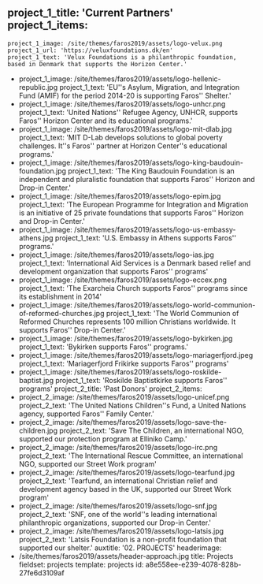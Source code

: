 project_1_title: 'Current Partners'
project_1_items:
  -
    project_1_image: /site/themes/faros2019/assets/logo-velux.png
    project_1_url: 'https://veluxfoundations.dk/en'
    project_1_text: 'Velux Foundations is a philanthropic foundation, based in Denmark that supports the Horizon Center.'
  -
    project_1_image: /site/themes/faros2019/assets/logo-hellenic-republic.jpg
    project_1_text: 'EU''s Asylum, Migration, and Integration Fund (AMIF) for the period 2014-20 is supporting Faros'' Shelter.'
  -
    project_1_image: /site/themes/faros2019/assets/logo-unhcr.png
    project_1_text: 'United Nations'' Refugee Agency, UNHCR, supports Faros'' Horizon Center and its educational programs.'
  -
    project_1_image: /site/themes/faros2019/assets/logo-mit-dlab.jpg
    project_1_text: 'MIT D-Lab develops solutions to global poverty challenges. It''s Faros'' partner at Horizon Center''s educational programs.'
  -
    project_1_image: /site/themes/faros2019/assets/logo-king-baudouin-foundation.jpg
    project_1_text: 'The King Baudouin Foundation is an independent and pluralistic foundation that supports Faros'' Horizon and Drop-in Center.'
  -
    project_1_image: /site/themes/faros2019/assets/logo-epim.jpg
    project_1_text: 'The European Programme for Integration and Migration is an initiative of 25 private foundations that supports Faros'' Horizon and Drop-in Center.'
  -
    project_1_image: /site/themes/faros2019/assets/logo-us-embassy-athens.jpg
    project_1_text: 'U.S. Embassy in Athens supports Faros'' programs.'
  -
    project_1_image: /site/themes/faros2019/assets/logo-ias.jpg
    project_1_text: 'International Aid Services is a Denmark based relief and development organization that supports Faros'' programs'
  -
    project_1_image: /site/themes/faros2019/assets/logo-eccex.png
    project_1_text: 'The Exarcheia Church supports Faros'' programs since its establishment in 2014'
  -
    project_1_image: /site/themes/faros2019/assets/logo-world-communion-of-reformed-churches.jpg
    project_1_text: 'The World Communion of Reformed Churches represents 100 million Christians worldwide. It supports Faros'' Drop-in Center.'
  -
    project_1_image: /site/themes/faros2019/assets/logo-bykirken.jpg
    project_1_text: 'Bykirken supports Faros'' programs.'
  -
    project_1_image: /site/themes/faros2019/assets/logo-mariagerfjord.jpeg
    project_1_text: 'Mariagerfjord Frikirke supports Faros'' programs'
  -
    project_1_image: /site/themes/faros2019/assets/logo-roskilde-baptist.jpg
    project_1_text: 'Roskilde Baptistkirke supports Faros'' programs'
project_2_title: 'Past Donors'
project_2_items:
  -
    project_2_image: /site/themes/faros2019/assets/logo-unicef.png
    project_2_text: 'The United Nations Children''s Fund, a United Nations agency, supported Faros'' Family Center.'
  -
    project_2_image: /site/themes/faros2019/assets/logo-save-the-children.jpg
    project_2_text: 'Save The Children, an international NGO, supported our protection program at Elliniko Camp.'
  -
    project_2_image: /site/themes/faros2019/assets/logo-irc.png
    project_2_text: 'The International Rescue Committee, an international NGO, supported our Street Work program'
  -
    project_2_image: /site/themes/faros2019/assets/logo-tearfund.jpg
    project_2_text: 'Tearfund, an international Christian relief and development agency based in the UK, supported our Street Work program'
  -
    project_2_image: /site/themes/faros2019/assets/logo-snf.jpg
    project_2_text: 'SNF, one of the world''s leading international philanthropic organizations, supported our Drop-in Center.'
  -
    project_2_image: /site/themes/faros2019/assets/logo-latsis.jpg
    project_2_text: 'Latsis Foundation is a non-profit foundation that supported our shelter.'
auxtitle: '02. PROJECTS'
headerimage:
  - /site/themes/faros2019/assets/header-approach.jpg
title: Projects
fieldset: projects
template: projects
id: a8e558ee-e239-4078-828b-27fe6d3109af
